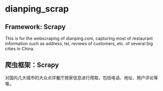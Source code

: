 # dianping_scrap

## Framework: Scrapy
This is for the webscraping of dianping.com, capturing most of restaurant information such as address, tel, reviews of customers, etc. of several big cities in China.

## 爬虫框架：Scrapy
对国内几大城市的大众点评餐厅商家信息进行爬取，包括电话、地址、用户评论等等。
